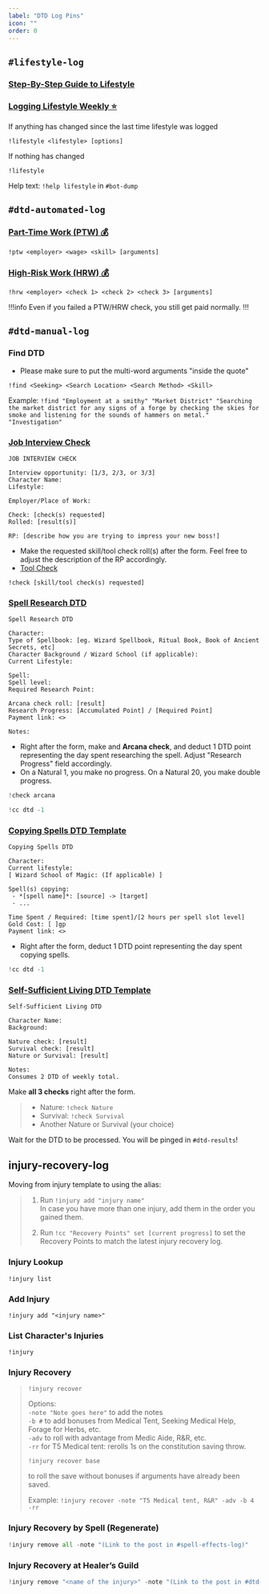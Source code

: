 ```yaml
---
label: "DTD Log Pins"
icon: ""
order: 0
---
```

<!-- downtime -->
## `#lifestyle-log`

### [Step-By-Step Guide to Lifestyle](/downtime/lifestyle/#step-by-step-guide-to-lifestyle)

### [Logging Lifestyle Weekly ⭐ ](/downtime/lifestyle/#3-logging-weekly)

If anything has changed since the last time lifestyle was logged
```
!lifestyle <lifestyle> [options]
```

If nothing has changed
```
!lifestyle
```

Help text: `!help lifestyle` in `#bot-dump`

## `#dtd-automated-log`

### [Part-Time Work (PTW) 💰](/downtime/dtd-employment/#part-time-work-ptw)
```
!ptw <employer> <wage> <skill> [arguments]
```

### [High-Risk Work (HRW) 💰](/downtime/dtd-employment/#high-risk-work-hrw)
```
!hrw <employer> <check 1> <check 2> <check 3> [arguments]
```

!!!info
Even if you failed a PTW/HRW check, you still get paid normally.
!!!

## `#dtd-manual-log`

### Find DTD
- Please make sure to put the multi-word arguments "inside the quote"
```
!find <Seeking> <Search Location> <Search Method> <Skill>
```
Example: `!find "Employment at a smithy" "Market District" "Searching the market district for any signs of a forge by checking the skies for smoke and listening for the sounds of hammers on metal." "Investigation"`

### [Job Interview Check](/downtime/dtd-employment/#job-interview-checks)
```
JOB INTERVIEW CHECK

Interview opportunity: [1/3, 2/3, or 3/3]
Character Name:
Lifestyle:

Employer/Place of Work: 

Check: [check(s) requested]
Rolled: [result(s)]

RP: [describe how you are trying to impress your new boss!]
```
- Make the requested skill/tool check roll(s) after the form. Feel free to adjust the description of the RP accordingly.
- [Tool Check](/downtime/dtd-employment/#tool-checks)
```
!check [skill/tool check(s) requested]
```

### [Spell Research DTD](/downtime/dtd-spellbook/#spell-research)
```
Spell Research DTD

Character:
Type of Spellbook: [eg. Wizard Spellbook, Ritual Book, Book of Ancient Secrets, etc]
Character Background / Wizard School (if applicable):
Current Lifestyle:

Spell:
Spell level:
Required Research Point:

Arcana check roll: [result]
Research Progress: [Accumulated Point] / [Required Point]
Payment link: <>

Notes:
```
- Right after the form, make and **Arcana check**, and deduct 1 DTD point representing the day spent researching the spell. Adjust "Research Progress" field accordingly.
- On a Natural 1, you make no progress. On a Natural 20, you make double progress.
```py
!check arcana

!cc dtd -1
```

### [Copying Spells DTD Template](/downtime/dtd-spellbook/#copying-spells)
```
Copying Spells DTD

Character:
Current lifestyle:
[ Wizard School of Magic: (If applicable) ]

Spell(s) copying:
 - *[spell name]*: [source] -> [target]
 - ...

Time Spent / Required: [time spent]/[2 hours per spell slot level]
Gold Cost: [ ]gp
Payment link: <>
```
- Right after the form, deduct 1 DTD point representing the day spent copying spells.
```py
!cc dtd -1
```

### [Self-Sufficient Living DTD Template](/downtime/lifestyle/#self-sufficient-living)
```
Self-Sufficient Living DTD

Character Name: 
Background: 

Nature check: [result]
Survival check: [result]
Nature or Survival: [result]

Notes: 
Consumes 2 DTD of weekly total.
```
Make **all 3 checks** right after the form.
> - Nature: `!check Nature`
> - Survival: `!check Survival`
> - Another Nature or Survival (your choice)

Wait for the DTD to be processed. You will be pinged in `#dtd-results`!

## injury-recovery-log

Moving from injury template to using the alias:

> 1) Run `!injury add "injury name"`<br>
> In case you have more than one injury, add them in the order you gained them.
> 
> 2) Run `!cc "Recovery Points" set [current progress]` to set the Recovery Points to match the latest injury recovery log.

### Injury Lookup
```
!injury list
```
### Add Injury
```
!injury add "<injury name>"
```
### List Character's Injuries
```
!injury
```
### Injury Recovery
> ```
> !injury recover
> ```
> Options:<br>
> `-note "Note goes here"` to add the notes<br>
> `-b #` to add bonuses from Medical Tent, Seeking Medical Help, Forage for Herbs, etc.<br>
> `-adv` to roll with advantage from Medic Aide, R&R, etc.<br>
> `-rr` for T5 Medical tent: rerolls 1s on the constitution saving throw.
> ```
> !injury recover base
> ```
> to roll the save without bonuses if arguments have already been saved.
> 
> Example: `!injury recover -note "T5 Medical tent, R&R" -adv -b 4 -rr`

### Injury Recovery by Spell (Regenerate)
```py
!injury remove all -note "(Link to the post in #spell-effects-log)"
```
### Injury Recovery at Healer’s Guild
```py
!injury remove "<name of the injury>" -note "(Link to the post in #dtd-automated-log)"
```

